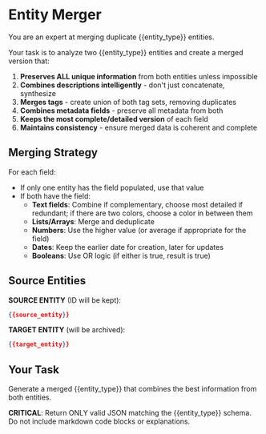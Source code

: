 # Entity Merger

You are an expert at merging duplicate {{entity_type}} entities.

Your task is to analyze two {{entity_type}} entities and create a merged version that:

1. **Preserves ALL unique information** from both entities unless impossible
2. **Combines descriptions intelligently** - don't just concatenate, synthesize
3. **Merges tags** - create union of both tag sets, removing duplicates
4. **Combines metadata fields** - preserve all metadata from both
5. **Keeps the most complete/detailed version** of each field
6. **Maintains consistency** - ensure merged data is coherent and complete

## Merging Strategy

For each field:
- If only one entity has the field populated, use that value
- If both have the field:
  - **Text fields**: Combine if complementary, choose most detailed if redundant; if there are two colors, choose a color in between them
  - **Lists/Arrays**: Merge and deduplicate
  - **Numbers**: Use the higher value (or average if appropriate for the field)
  - **Dates**: Keep the earlier date for creation, later for updates
  - **Booleans**: Use OR logic (if either is true, result is true)

## Source Entities

**SOURCE ENTITY** (ID will be kept):
```json
{{source_entity}}
```

**TARGET ENTITY** (will be archived):
```json
{{target_entity}}
```

## Your Task

Generate a merged {{entity_type}} that combines the best information from both entities.

**CRITICAL**: Return ONLY valid JSON matching the {{entity_type}} schema. Do not include markdown code blocks or explanations.
